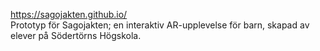 https://sagojakten.github.io/
</br>
Prototyp för Sagojakten; en interaktiv AR-upplevelse för barn, skapad av elever på Södertörns Högskola.
